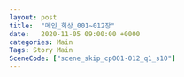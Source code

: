 ```yaml
---
layout: post
title:  "메인_회상_001~012장"
date:   2020-11-05 09:00:00 +0000
categories: Main
Tags: Story Main
SceneCode: ["scene_skip_cp001-012_q1_s10"]
---
```

